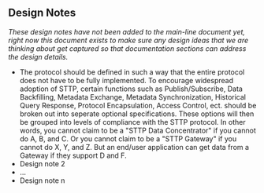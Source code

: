 ## Design Notes

_These design notes have not been added to the main-line document yet, right now this document exists to make sure any design ideas that we are thinking about get captured so that documentation sections can address the design details._

- The protocol should be defined in such a way that the entire protocol does not have to be fully implemented. To encourage widespread adoption of STTP, certain functions such as Publish/Subscribe, Data Backfilling, Metadata Exchange, Metadata Synchronization, Historical Query Response, Protocol Encapsulation, Access Control, ect. should be broken out into seperate optional specifications. These options will then be grouped into levels of compliance with the STTP protocol. In other words, you cannot claim to be a "STTP Data Concentrator" if you cannot do A, B, and C. Or you cannot claim to be a "STTP Gateway" if you cannot do X, Y, and Z. But an end/user application can get data from a Gateway if they support D and F.
- Design note 2
- ...
- Design note n
